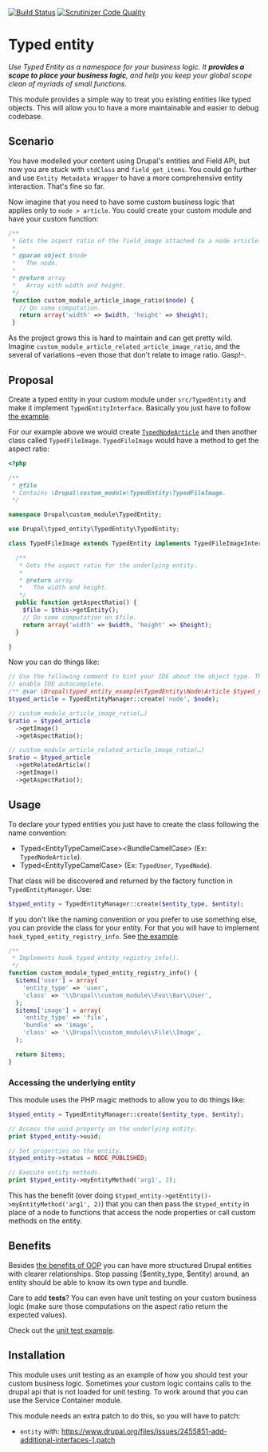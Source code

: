 [![Build Status](https://travis-ci.org/mateu-aguilo-bosch/typed_entity.svg?branch=7.x-1.x)](https://travis-ci.org/mateu-aguilo-bosch/typed_entity) [![Scrutinizer Code Quality](https://scrutinizer-ci.com/g/mateu-aguilo-bosch/typed_entity/badges/quality-score.png?b=7.x-1.x)](https://scrutinizer-ci.com/g/mateu-aguilo-bosch/typed_entity/?branch=7.x-1.x)

# Typed entity

_Use Typed Entity as a namespace for your business logic. It **provides a scope to place your business logic**, and help you keep your global scope clean of myriads of small functions._

This module provides a simple way to treat you existing entities like typed
objects. This will allow you to have a more maintainable and easier to debug
codebase.

## Scenario

You have modelled your content using Drupal's entities and Field API, but now
you are stuck with `stdClass` and `field_get_items`. You could go further and
use `Entity Metadata Wrapper` to have a more comprehensive entity interaction.
That's fine so far.

Now imagine that you need to have some custom business logic that applies only
to `node > article`. You could create your custom module and have your custom
function:

```php
/**
 * Gets the aspect ratio of the field_image attached to a node article.
 * 
 * @param object $node
 *   The node.
 *
 * @return array
 *   Array with width and height.
 */
 function custom_module_article_image_ratio($node) {
   // Do some computation.
   return array('width' => $width, 'height' => $height);
 }
```

As the project grows this is hard to maintain and can get pretty wild. Imagine
`custom_module_article_related_article_image_ratio`, and the several of
variations –even those that don't relate to image ratio. Gasp!–.

## Proposal

Create a typed entity in your custom module under `src/TypedEntity` and make it implement `TypedEntityInterface`. Basically you just have to follow [the example](modules/typed_entity_example/src/TypedEntity/TypedNode.php).

For our example above we would create [`TypedNodeArticle`](modules/typed_entity_example/src/TypedEntity/Node/Article.php) and then another class called `TypedFileImage`. `TypedFileImage` would have a method to get the aspect ratio:

```php
<?php

/**
 * @file
 * Contains \Drupal\custom_module\TypedEntity\TypedFileImage.
 */

namespace Drupal\custom_module\TypedEntity;

use Drupal\typed_entity\TypedEntity\TypedEntity;

class TypedFileImage extends TypedEntity implements TypedFileImageInterface {

  /**
   * Gets the aspect ratio for the underlying entity.
   *
   * @return array
   *   The width and height.
   */
  public function getAspectRatio() {
    $file = $this->getEntity();
    // Do some computation on $file.
    return array('width' => $width, 'height' => $height);
  }

}
```

Now you can do things like:

```php
// Use the following comment to hint your IDE about the object type. That will
// enable IDE autocomplete.
/** @var \Drupal\typed_entity_example\TypedEntity\Node\Article $typed_node */
$typed_article = TypedEntityManager::create('node', $node);

// custom_module_article_image_ratio(…)
$ratio = $typed_article
  ->getImage()
  ->getAspectRatio();

// custom_module_article_related_article_image_ratio(…)
$ratio = $typed_article
  ->getRelatedArticle()
  ->getImage()
  ->getAspectRatio();
```

## Usage
To declare your typed entities you just have to create the class following the name convention:

  - Typed\<EntityTypeCamelCase\>\<BundleCamelCase\> (Ex: `TypedNodeArticle`).
  - Typed\<EntityTypeCamelCase\> (Ex: `TypedUser`, `TypedNode`).

That class will be discovered and returned by the factory function in
`TypedEntityManager`. Use:

```php
$typed_entity = TypedEntityManager::create($entity_type, $entity);
```

If you don't like the naming convention or you prefer to use something else, you can provide the class for your entity. For that you will have to implement `hook_typed_entity_registry_info`. See [the example](modules/typed_entity_example/typed_entity_example.module).

```php
/**
 * Implements hook_typed_entity_registry_info().
 */
function custom_module_typed_entity_registry_info() {
  $items['user'] = array(
    'entity_type' => 'user',
    'class' => '\\Drupal\\custom_module\\Foo\\Bar\\User',
  );
  $items['image'] = array(
    'entity_type' => 'file',
    'bundle' => 'image',
    'class' => '\\Drupal\\custom_module\\File\\Image',
  );

  return $items;
}
```

### Accessing the underlying entity
This module uses the PHP magic methods to allow you to do things like:

```php
$typed_entity = TypedEntityManager::create($entity_type, $entity);

// Access the uuid property on the underlying entity.
print $typed_entity->uuid;

// Set properties on the entity.
$typed_entity->status = NODE_PUBLISHED;

// Execute entity methods.
print $typed_entity->myEntityMethod('arg1', 2);
```

This has the benefit (over doing `$typed_entity->getEntity()->myEntityMethod('arg1', 2)`)
that you can then pass the `$typed_entity` in place of a node to functions that
access the node properties or call custom methods on the entity.

## Benefits
Besides [the benefits of OOP](https://duckduckgo.com/?q=object+oriented+programming+benefits)
you can have more structured Drupal entities with clearer relationships. Stop
passing ($entity_type, $entity) around, an entity should be able to know its own
type and bundle.

Care to add **tests**? You can even have unit testing on your custom business logic
(make sure those computations on the aspect ratio return the expected values).

Check out the [unit test example](modules/typed_entity_example/lib/Drupal/typed_entity_example/Tests/TypedEntityExampleUnitTestCase.php).

## Installation

This module uses unit testing as an example of how you should test your custom business logic. Sometimes your custom
logic contains calls to the drupal api that is not loaded for unit testing. To work around that you can use the Service
Container module.

This module needs an extra patch to do this, so you will have to patch:
  - `entity` with: https://www.drupal.org/files/issues/2455851-add-additional-interfaces-1.patch
